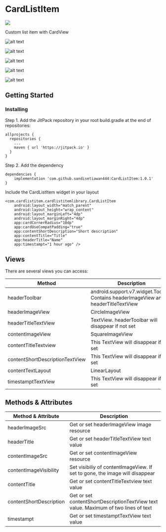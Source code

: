 # CardListItem

[![](https://jitpack.io/v/sandisetiawan444/CardListItem.svg)](https://jitpack.io/#sandisetiawan444/CardListItem)

Custom list item with CardView

![alt text](https://firebasestorage.googleapis.com/v0/b/cardlistitem.appspot.com/o/images%2FScreenshot_2018-08-01-09-03-44-024_com.cardlistitem.cardlistitem.png?alt=media&token=15c01d35-3a5c-45c6-81e8-225759f696f0)

![alt text](https://firebasestorage.googleapis.com/v0/b/cardlistitem.appspot.com/o/images%2FScreenshot_2018-08-01-09-05-15-899_com.cardlistitem.cardlistitem.png?alt=media&token=3a999dac-0b40-469e-89ed-62596c22dbcd)

![alt text](https://firebasestorage.googleapis.com/v0/b/cardlistitem.appspot.com/o/images%2FScreenshot_2018-08-01-09-09-13-692_com.cardlistitem.cardlistitem.png?alt=media&token=af7c03fa-9b1e-4261-8b47-6f7549856786)

![alt text](https://firebasestorage.googleapis.com/v0/b/cardlistitem.appspot.com/o/images%2FScreenshot_2018-08-01-09-10-40-673_com.cardlistitem.cardlistitem.png?alt=media&token=9d0b0446-74c4-4552-bf9d-ed9d1ee0f539)

![alt text](https://firebasestorage.googleapis.com/v0/b/cardlistitem.appspot.com/o/images%2FScreenshot_2018-08-01-09-02-45-030_com.cardlistitem.cardlistitem.png?alt=media&token=2fdbff97-62e8-4d59-a934-0377ab0a32ad)

## Getting Started

### Installing

Step 1. Add the JitPack repository in your root build.gradle at the end of repositories:

```
allprojects {
  repositories {
    ...
    maven { url 'https://jitpack.io' }
  }
}
```

Step 2. Add the dependency

```
dependencies {
    implementation 'com.github.sandisetiawan444:CardListItem:1.0.1'
}
```

Include the CardListItem widget in your layout

```
<com.cardlistitem.cardlistitemlibrary.CardListItem
    android:layout_width="match_parent"
    android:layout_height="wrap_content"
    android:layout_marginLeft="4dp"
    android:layout_marginRight="4dp"
    app:cardCornerRadius="10dp"
    app:cardUseCompatPadding="true"
    app:contentShortDescription="Short description"
    app:contentTitle="Title"
    app:headerTitle="Name"
    app:timestampt="1 hour ago" />
```

## Views

There are several views you can access:

| Method | Description |
|---|---|
| headerToolbar | android.support.v7.widget.Toolbar. Contains headerImageView and headerTitleTextView |
| headerImageView | CircleImageView |
| headerTitleTextView | TextView. headerToolbar will disappear if not set |
| contentImageView | SquareImageView |
| contentTitleTextview | This TextView will disappear if not set |
| contentShortDescriptionTextView | This TextView will disappear if not set |
| contentTextLayout | LinearLayout |
| timestamptTextView | This TextView will disappear if not set |

## Methods & Attributes

| Method & Attribute | Description |
|---|---|
| headerImageSrc | Get or set headerImageView image resource |
| headerTitle | Get or set headerTitleTextView text value |
| contentImageSrc | Get or set contentImageView resource |
| contentImageVisibility | Set visibiliy of contentImageView. If set to gone, the image will disappear |
| contentTitle | Get or set contentTitleTextview text value |
| contentShortDescription | Get or set contentShortDescriptionTextView text value. Maximum of two lines of text |
| timestampt | Get or set timestamptTextView text value |

